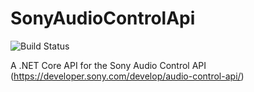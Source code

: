 # SonyAudioControlApi

![Build Status](https://github.com/iclanton/SonyAudioControlApi/workflows/CI/badge.svg)

A .NET Core API for the Sony Audio Control API (https://developer.sony.com/develop/audio-control-api/)

